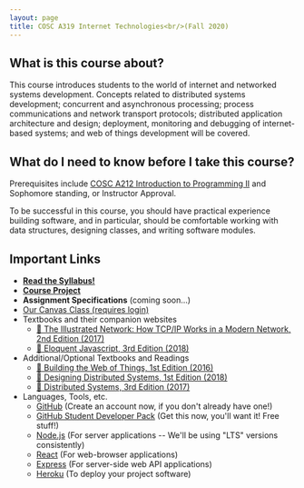 ```yaml
---
layout: page
title: COSC A319 Internet Technologies<br/>(Fall 2020)
---
```


## What is this course about?

This course introduces students to the world of internet and networked systems development. Concepts related to distributed systems development; concurrent and asynchronous processing; process communications and network transport protocols; distributed application architecture and design; deployment, monitoring and debugging of internet-based systems; and web of things development will be covered.

## What do I need to know before I take this course?

Prerequisites include [COSC A212 Introduction to Programming II](http://2017bulletin.loyno.edu/undergraduate/computer-science#cosc-a212) and Sophomore standing, or Instructor Approval.

To be successful in this course, you should have practical experience building software, and in particular, should be comfortable working with data structures, designing classes, and writing software modules.

## Important Links

* **[Read the Syllabus!](./syllabus)**
* **[Course Project](./project)**
* **Assignment Specifications** (coming soon...)
* [Our Canvas Class (requires login)](https://loyno.instructure.com/courses/946)
* Textbooks and their companion websites
  * [📘 The Illustrated Network: How TCP/IP Works in a Modern Network, 2nd Edition (2017)](https://www-sciencedirect-com.ezproxy.loyno.edu/book/9780128110270/the-illustrated-network)
  * [📙 Eloquent Javascript, 3rd Edition (2018)](https://eloquentjavascript.net/)
* Additional/Optional Textbooks and Readings
  * [📗 Building the Web of Things, 1st Edition (2016)](https://webofthings.org/book/)
  * [📕 Designing Distributed Systems, 1st Edition (2018)](http://shop.oreilly.com/product/0636920072768.do)
  * [📔 Distributed Systems, 3rd Edition (2017)](https://www.distributed-systems.net/index.php/books/distributed-systems-3rd-edition-2017/)
* Languages, Tools, etc.
  * [GitHub](https://github.com/) (Create an account now, if you don't already have one!)
  * [GitHub Student Developer Pack](https://education.github.com/pack) (Get this now, you'll want it! Free stuff!)
  * [Node.js](https://nodejs.org/en/) (For server applications -- We'll be using "LTS" versions consistently)
  * [React](https://reactjs.org/) (For web-browser applications)
  * [Express](https://expressjs.com/) (For server-side web API applications)
  * [Heroku](https://heroku.com) (To deploy your project software)
